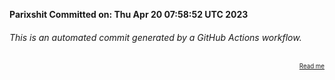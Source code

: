 **Parixshit Committed on: Thu Apr 20 07:58:52 UTC 2023** <!-- 161d00cd-3c77-4e9b-82ec-0e1f2bdda967 -->

###### This is an automated commit generated by a GitHub Actions workflow.

<div align="right"><sub><sup><a href="https://github.com/Parixshit/AutoCommit.git">Read me</a></sup></sub></div>
